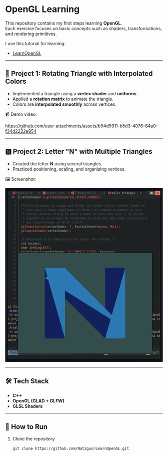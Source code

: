 # OpenGL Learning

This repository contains my first steps learning **OpenGL**.  
Each exercise focuses on basic concepts such as shaders, transformations, and rendering primitives.

I use this tutorial for learning:
- [LearnOpenGL](https://learnopengl.com)

---

## 🔺 Project 1: Rotating Triangle with Interpolated Colors

- Implemented a triangle using a **vertex shader** and **uniforms**.  
- Applied a **rotation matrix** to animate the triangle.  
- Colors are **interpolated smoothly** across vertices.

📹 Demo video:


https://github.com/user-attachments/assets/b94d9911-b5d3-4076-84a0-f34d2222e954

---

## 🅽 Project 2: Letter "N" with Multiple Triangles

- Created the letter **N** using several triangles.  
- Practiced positioning, scaling, and organizing vertices.  

🖼️ Screenshot:

![Letter N](screenshots/vertexs.png)

---

## 🛠️ Tech Stack
- **C++**
- **OpenGL (GLAD + GLFW)**
- **GLSL Shaders**

---

## 🚀 How to Run
1. Clone the repository
   ```bash
   git clone https://github.com/Natzgun/LearnOpenGL.git
   ```
